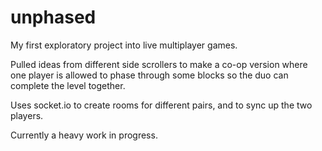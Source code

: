 # unphased

My first exploratory project into live multiplayer games.

Pulled ideas from different side scrollers to make a co-op version where one player is allowed to phase through some blocks so the duo can complete the level together. 

Uses socket.io to create rooms for different pairs, and to sync up the two players. 

Currently a heavy work in progress.
